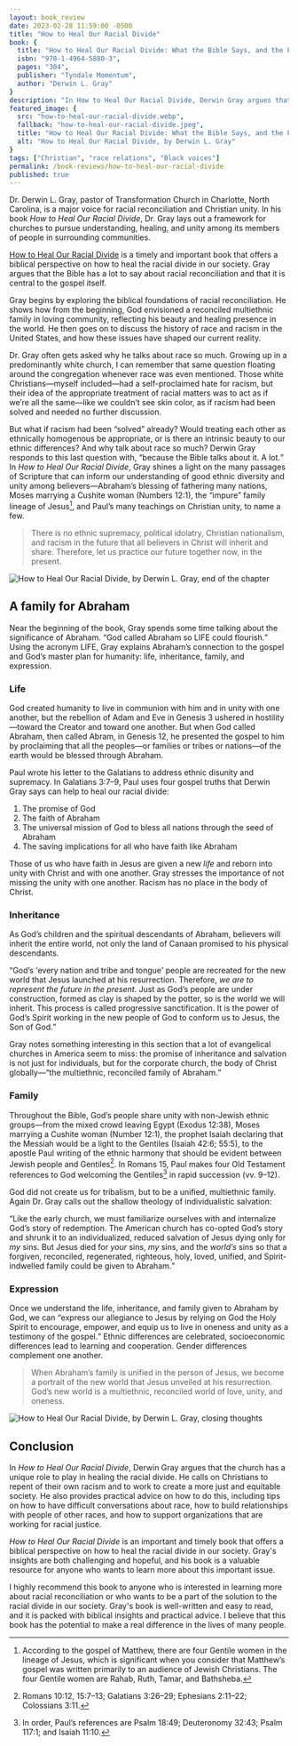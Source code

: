 ```yaml
---
layout: book_review
date: 2023-02-28 11:59:00 -0500
title: "How to Heal Our Racial Divide"
book: {
  title: "How to Heal Our Racial Divide: What the Bible Says, and the First Christians Knew, About Racial Reconciliation",
  isbn: "978-1-4964-5880-3",
  pages: "304",
  publisher: "Tyndale Momentum",
  author: "Derwin L. Gray"
}
description: "In How to Heal Our Racial Divide, Derwin Gray argues that the Bible has a lot to say about racial reconciliation and that it is central to the gospel itself."
featured_image: {
  src: "how-to-heal-our-racial-divide.webp",
  fallback: "how-to-heal-our-racial-divide.jpeg",
  title: "How to Heal Our Racial Divide: What the Bible Says, and the First Christians Knew, About Racial Reconciliation",
  alt: "How to Heal Our Racial Divide, by Derwin L. Gray"
}
tags: ["Christian", "race relations", "Black voices"]
permalink: /book-reviews/how-to-heal-our-racial-divide
published: true
---
```


Dr. Derwin L. Gray, pastor of Transformation Church in Charlotte, North Carolina, is a major voice for racial reconciliation and Christian unity. In his book <em>How to Heal Our Racial Divide</em>, Dr. Gray lays out a framework for churches to pursue understanding, healing, and unity among its members of people in surrounding communities.

<a href="https://www.amazon.com/How-Heal-Racial-Divide-Reconciliation/dp/149645880X/ref=tmm_hrd_swatch_0" class="italic" target="_blank">How to Heal Our Racial Divide</a> is a timely and important book that offers a biblical perspective on how to heal the racial divide in our society. Gray argues that the Bible has a lot to say about racial reconciliation and that it is central to the gospel itself.

Gray begins by exploring the biblical foundations of racial reconciliation. He shows how from the beginning, God envisioned a reconciled multiethnic family in loving community, reflecting his beauty and healing presence in the world. He then goes on to discuss the history of race and racism in the United States, and how these issues have shaped our current reality.

Dr. Gray often gets asked why he talks about race so much. Growing up in a predominantly white church, I can remember that same question floating around the congregation whenever race was even mentioned. Those white Christians&mdash;myself included&mdash;had a self-proclaimed hate for racism, but their idea of the appropriate treatment of racial matters was to act as if we’re all the same&mdash;like we couldn’t see skin color, as if racism had been solved and needed no further discussion.

But what if racism had been “solved” already? Would treating each other as ethnically homogenous be appropriate, or is there an intrinsic beauty to our ethnic differences? And why talk about race so much? Derwin Gray responds to this last question with, <q>because the Bible talks about it. A lot.</q> In <em>How to Heal Our Racial Divide</em>, Gray shines a light on the many passages of Scripture that can inform our understanding of good ethnic diversity and unity among believers&mdash;Abraham’s blessing of fathering many nations, Moses marrying a Cushite woman (Numbers 12:1), the “impure” family lineage of Jesus[^1], and Paul’s many teachings on Christian unity, to name a few.

> There is no ethnic supremacy, political idolatry, Christian nationalism, and racism in the future that all believers in Christ will inherit and share. Therefore, let us practice our future together now, in the present.

<picture class="block md:mx-12 xl:mx-0">
	<source type="image/webp" srcset="/assets/img/books/how-to-heal-our-racial-divide-chapter-end.webp" >
	<img src="/assets/img/books/how-to-heal-our-racial-divide-chapter-end.jpg" class="my-12 shadow" alt="How to Heal Our Racial Divide, by Derwin L. Gray, end of the chapter" />
</picture>

## A family for Abraham

Near the beginning of the book, Gray spends some time talking about the significance of Abraham. <q>God called Abraham so LIFE could flourish.</q> Using the acronym LIFE, Gray explains Abraham’s connection to the gospel and God’s master plan for humanity: life, inheritance, family, and expression.

### Life

God created humanity to live in communion with him and in unity with one another, but the rebellion of Adam and Eve in Genesis 3 ushered in hostility&mdash;toward the Creator and toward one another. But when God called Abraham, then called Abram, in Genesis 12, he presented the gospel to him by proclaiming that all the peoples&mdash;or families or tribes or nations&mdash;of the earth would be blessed through Abraham.

Paul wrote his letter to the Galatians to address ethnic disunity and supremacy. In Galatians 3:7&ndash;9, Paul uses four gospel truths that Derwin Gray says can help to heal our racial divide:

1. The promise of God
2. The faith of Abraham
3. The universal mission of God to bless all nations through the seed of Abraham
4. The saving implications for all who have faith like Abraham

Those of us who have faith in Jesus are given a new <em>life</em> and reborn into unity with Christ and with one another. Gray stresses the importance of not missing the unity with one another. Racism has no place in the body of Christ.

### Inheritance

As God’s children and the spiritual descendants of Abraham, believers will inherit the entire world, not only the land of Canaan promised to his physical descendants.

<q>God’s <q>every nation and tribe and tongue</q> people are recreated for the new world that Jesus launched at his resurrection. Therefore, <em>we are to represent the future in the present</em>. Just as God’s people are under construction, formed as clay is shaped by the potter, so is the world we will inherit. This process is called progressive sanctification. It is the power of God’s Spirit working in the new people of God to conform us to Jesus, the Son of God.</q>

Gray notes something interesting in this section that a lot of evangelical churches in America seem to miss: the promise of inheritance and salvation is not just for individuals, but for the corporate church, the body of Christ globally&mdash;<q>the multiethnic, reconciled family of Abraham.</q>

### Family

Throughout the Bible, God’s people share unity with non-Jewish ethnic groups—from the mixed crowd leaving Egypt (Exodus 12:38), Moses marrying a Cushite woman (Number 12:1), the prophet Isaiah declaring that the Messiah would be a light to the Gentiles (Isaiah 42:6; 55:5), to the apostle Paul writing of the ethnic harmony that should be evident between Jewish people and Gentiles[^2]. In Romans 15, Paul makes four Old Testament references to God welcoming the Gentiles[^3] in rapid succession (vv. 9&ndash;12).

God did not create us for tribalism, but to be a unified, multiethnic family. Again Dr. Gray calls out the shallow theology of individualistic salvation:

<q>Like the early church, we must familiarize ourselves with and internalize God’s story of redemption. The American church has co-opted God’s story and shrunk it to an individualized, reduced salvation of Jesus dying only for <em>my</em> sins. But Jesus died for <em>your</em> sins, <em>my</em> sins, and the <em>world’s</em> sins so that a forgiven, reconciled, regenerated, righteous, holy, loved, unified, and Spirit-indwelled family could be given to Abraham.</q>

### Expression

Once we understand the life, inheritance, and family given to Abraham by God, we can <q>express our allegiance to Jesus by relying on God the Holy Spirit to encourage, empower, and equip us to live in oneness and unity as a testimony of the gospel.</q> Ethnic differences are celebrated, socioeconomic differences lead to learning and cooperation. Gender differences complement one another.

> When Abraham’s family is unified in the person of Jesus, we become a portrait of the new world that Jesus unveiled at his resurrection. God’s new world is a multiethnic, reconciled world of love, unity, and oneness.

<picture class="block md:mx-12 xl:mx-0">
	<source type="image/webp" srcset="/assets/img/books/how-to-heal-our-racial-divide-marinate-on-this.webp" >
	<img src="/assets/img/books/how-to-heal-our-racial-divide-marinate-on-this.jpg" class="my-12 shadow" alt="How to Heal Our Racial Divide, by Derwin L. Gray, closing thoughts" />
</picture>

## Conclusion

In <em>How to Heal Our Racial Divide</em>, Derwin Gray argues that the church has a unique role to play in healing the racial divide. He calls on Christians to repent of their own racism and to work to create a more just and equitable society. He also provides practical advice on how to do this, including tips on how to have difficult conversations about race, how to build relationships with people of other races, and how to support organizations that are working for racial justice.

<em>How to Heal Our Racial Divide</em> is an important and timely book that offers a biblical perspective on how to heal the racial divide in our society. Gray's insights are both challenging and hopeful, and his book is a valuable resource for anyone who wants to learn more about this important issue.

I highly recommend this book to anyone who is interested in learning more about racial reconciliation or who wants to be a part of the solution to the racial divide in our society. Gray's book is well-written and easy to read, and it is packed with biblical insights and practical advice. I believe that this book has the potential to make a real difference in the lives of many people.

[^1]: According to the gospel of Matthew, there are four Gentile women in the lineage of Jesus, which is significant when you consider that Matthew’s gospel was written primarily to an audience of Jewish Christians. The four Gentile women are Rahab, Ruth, Tamar, and Bathsheba.
[^2]: Romans 10:12, 15:7&ndash;13; Galatians 3:26&ndash;29; Ephesians 2:11&ndash;22; Colossians 3:11.
[^3]: In order, Paul’s references are Psalm 18:49; Deuteronomy 32:43; Psalm 117:1; and Isaiah 11:10.